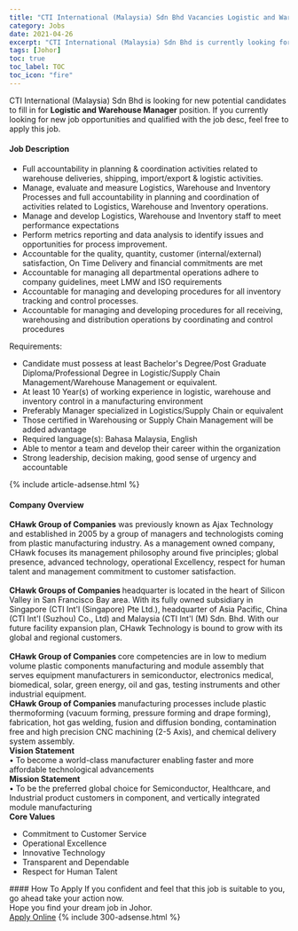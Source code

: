 ```yaml
---
title: "CTI International (Malaysia) Sdn Bhd Vacancies Logistic and Warehouse Manager" 
category: Jobs 
date: 2021-04-26 
excerpt: "CTI International (Malaysia) Sdn Bhd is currently looking for suitable person to fill in the Logistic and Warehouse Manager which based in Johor" 
tags: [Johor] 
toc: true 
toc_label: TOC 
toc_icon: "fire" 
--- 
```


<p>CTI International (Malaysia) Sdn Bhd is looking for new potential candidates to fill in for <b>Logistic and Warehouse Manager</b> position. If you currently looking for new job opportunities and qualified with the job desc, feel free to apply this job.
</p><div><div><h4>Job Description</h4></div><div><div><span><div><ul><li>Full accountability in planning &amp; coordination activities related to warehouse deliveries, shipping, import/export &amp; logistic activities.</li><li>Manage, evaluate and measure Logistics, Warehouse and Inventory Processes and full accountability in planning and coordination of activities related to Logistics, Warehouse and Inventory operations.</li><li>Manage and develop Logistics, Warehouse and Inventory staff to meet performance expectations</li><li>Perform metrics reporting and data analysis to identify issues and opportunities for process improvement.</li><li>Accountable for the quality, quantity, customer (internal/external) satisfaction, On Time Delivery and financial commitments are met</li><li>Accountable for managing all departmental operations adhere to company guidelines, meet LMW and ISO requirements</li><li>Accountable for managing and developing procedures for all inventory tracking and control processes.</li><li>Accountable for managing and developing procedures for all receiving, warehousing and distribution operations by coordinating and control procedures</li></ul><p>Requirements:</p><ul><li>Candidate must possess at least Bachelor's Degree/Post Graduate Diploma/Professional Degree in Logistic/Supply Chain Management/Warehouse Management or equivalent.</li><li>At least 10 Year(s) of working experience in logistic, warehouse and inventory control in a manufacturing environment</li><li>Preferably Manager specialized in Logistics/Supply Chain or equivalent</li><li>Those certified in Warehousing or Supply Chain Management will be added advantage</li><li>Required language(s): Bahasa Malaysia, English</li><li>Able to mentor a team and develop their career within the organization&#160;&#160;</li><li>Strong leadership, decision making, good sense of urgency and accountable</li></ul></div></span></div></div></div> 
{% include article-adsense.html %} 
<div><div><h4>Company Overview</h4></div><div><div><span><div><div>
<div><strong>CHawk Group of Companies</strong>&#160;was previously known as Ajax Technology and established in 2005 by a group of managers and technologists coming from plastic manufacturing industry. As a management owned company, CHawk focuses its management philosophy around five principles; global presence, advanced technology, operational Excellency, respect for human talent and management commitment to customer satisfaction.<br>
<br>
<strong>CHawk Groups of Companies&#160;</strong>headquarter is located in the heart of Silicon Valley in San Francisco Bay area. With its fully owned subsidiary in Singapore (CTI Int'l (Singapore) Pte Ltd.), headquarter of Asia Pacific, China (CTI Int'l (Suzhou) Co., Ltd) and Malaysia (CTI Int'l (M) Sdn. Bhd. With our future facility expansion plan, CHawk Technology is bound to grow with its global and regional customers.<br>
<br>
<strong>CHawk Group of Companies&#160;</strong>core competencies are in low to medium volume plastic components manufacturing and module assembly that serves equipment manufacturers in semiconductor, electronics medical, biomedical, solar, green energy, oil and gas, testing instruments and other industrial equipment.</div>
<div><strong>CHawk Group of Companies&#160;</strong>manufacturing processes include plastic thermoforming (vacuum forming, pressure forming and drape forming), fabrication, hot gas welding, fusion and diffusion bonding, contamination free and high precision CNC machining (2-5 Axis), and chemical delivery system assembly.</div>
<div>
<div><strong>Vision Statement</strong></div>
<div>&#8226; To become a world-class manufacturer enabling faster and more affordable technological advancements</div>
<div><strong>Mission Statement</strong></div>
<div>&#8226; To be the preferred global choice for Semiconductor, Healthcare, and Industrial product customers in component, and vertically integrated module manufacturing</div>
<div><strong>Core Values</strong></div>
<ul>
<li>Commitment to Customer Service</li>
<li>Operational Excellence</li>
<li>Innovative Technology</li>
<li>Transparent and Dependable</li>
<li>Respect for Human Talent</li>
</ul>
</div>
</div></div></span></div></div></div> 
#### How To Apply 
If you confident and feel that this job is suitable to you, go ahead take your action now. <br/> 
Hope you find your dream job in Johor. <br/> 
<a href="https://www.jobstreet.com.my/en/job/logistic-and-warehouse-manager-4549193?jobId=jobstreet-my-job-4549193&" class="btn btn--info" target="_blank" rel="nofollow noopenner">Apply Online</a> 
{% include 300-adsense.html %} 
